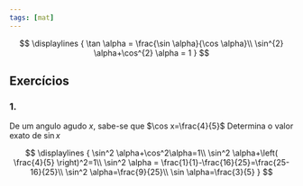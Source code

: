 ```yaml
---
tags: [mat]
---
```


$$
\displaylines {
  \tan \alpha = \frac{\sin \alpha}{\cos \alpha}\\
  \sin^{2} \alpha+\cos^{2} \alpha = 1
}
$$

## Exercícios

### 1.
De um angulo agudo $x$, sabe-se que $\cos x=\frac{4}{5}$
Determina o valor exato de $\sin x$

$$
\displaylines {
  \sin^2 \alpha+\cos^2\alpha=1\\
  \sin^2 \alpha+\left( \frac{4}{5} \right)^2=1\\
  \sin^2 \alpha = \frac{1}{1}-\frac{16}{25}=\frac{25-16}{25}\\
  \sin^2 \alpha=\frac{9}{25}\\
  \sin \alpha=\frac{3}{5}
}
$$

